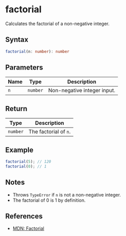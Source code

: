 # factorial

Calculates the factorial of a non-negative integer.

## Syntax
```typescript
factorial(n: number): number
```

## Parameters
| Name    | Type     | Description                |
|---------|----------|----------------------------|
| `n`     | `number` | Non-negative integer input.|

## Return
| Type     | Description                         |
|----------|-------------------------------------|
| `number` | The factorial of `n`.               |

## Example
```typescript
factorial(5); // 120
factorial(0); // 1
```

## Notes
- Throws `TypeError` if `n` is not a non-negative integer.
- The factorial of 0 is 1 by definition.

## References
- [MDN: Factorial](https://developer.mozilla.org/en-US/docs/Glossary/Factorial)